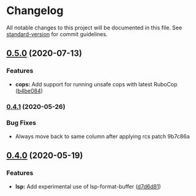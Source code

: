 # Changelog

All notable changes to this project will be documented in this file. See [standard-version](https://github.com/conventional-changelog/standard-version) for commit guidelines.

## [0.5.0](https://github.com/jimeh/rubocopfmt.el/compare/0.4.1...0.5.0) (2020-07-13)


### Features

* **cops:** Add support for running unsafe cops with latest RuboCop ([b4be084](https://github.com/jimeh/rubocopfmt.el/commit/b4be08469c9d8d95b2847c625241d9be8fa34ed0))

### [0.4.1](///compare/0.4.0...0.4.1) (2020-05-26)


### Bug Fixes

* Always move back to same column after applying rcs patch 9b7c86a

## [0.4.0](https://github.com/jimeh/rubocopfmt.el/compare/0.3.0...0.4.0) (2020-05-19)


### Features

* **lsp:** Add experimental use of lsp-format-buffer ([d7d6d81](https://github.com/jimeh/rubocopfmt.el/commit/d7d6d81b520e9d83e2411fc49bd5923cdb0c4aae))

